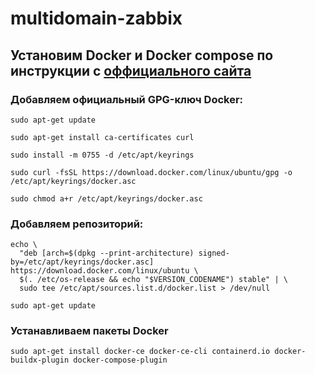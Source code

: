 # multidomain-zabbix
## Установим Docker и Docker compose по инструкции c [оффициального сайта](https://docs.docker.com/engine/install/ubuntu/#install-using-the-repository)
### Добавляем официальный GPG-ключ Docker:
```
sudo apt-get update
```
```
sudo apt-get install ca-certificates curl
```
```
sudo install -m 0755 -d /etc/apt/keyrings
```
```
sudo curl -fsSL https://download.docker.com/linux/ubuntu/gpg -o /etc/apt/keyrings/docker.asc
```
```
sudo chmod a+r /etc/apt/keyrings/docker.asc
```
### Добавляем репозиторий:
```
echo \
  "deb [arch=$(dpkg --print-architecture) signed-by=/etc/apt/keyrings/docker.asc] https://download.docker.com/linux/ubuntu \
  $(. /etc/os-release && echo "$VERSION_CODENAME") stable" | \
  sudo tee /etc/apt/sources.list.d/docker.list > /dev/null
```
```
sudo apt-get update
```
### Устанавливаем пакеты Docker
```
sudo apt-get install docker-ce docker-ce-cli containerd.io docker-buildx-plugin docker-compose-plugin
```
